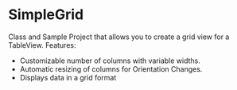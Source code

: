 SimpleGrid
==========

Class and Sample Project that allows you to create a grid view for a TableView. 
Features:
* Customizable number of columns with variable widths.
* Automatic resizing of columns for Orientation Changes.
* Displays data in a grid format
